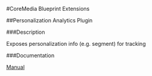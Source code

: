 #CoreMedia Blueprint Extensions

##Personalization Analytics Plugin

###Description

Exposes personalization info (e.g. segment) for tracking

###Documentation

[Manual](https://documentation.coremedia.com/cm8/current/manuals/analytics-connectors-en/webhelp/content/Overview.html)
